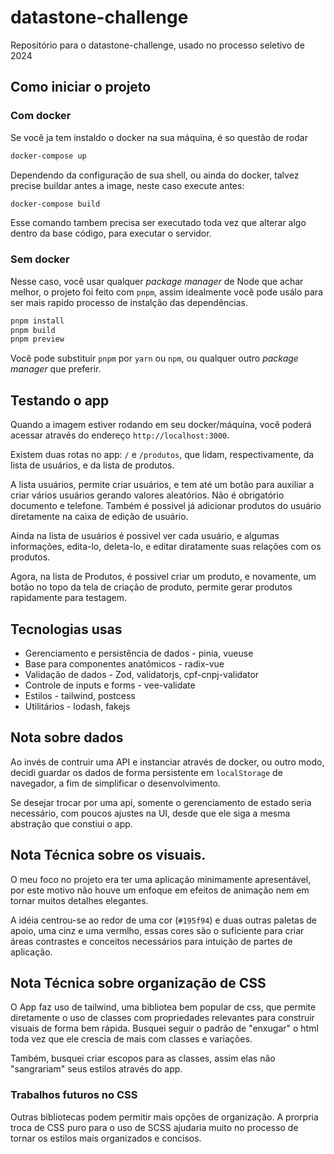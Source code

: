 # datastone-challenge

Repositório para o datastone-challenge, usado no processo seletivo de 2024

## Como iniciar o projeto

### Com docker
Se você ja tem instaldo o docker na sua máquina, é so questão de rodar 

```sh
docker-compose up
```

Dependendo da configuração de sua shell, ou ainda do docker, talvez precise buildar antes a image, neste caso execute antes:

```sh
docker-compose build
```

Esse comando tambem precisa ser executado toda vez que alterar algo dentro da base código, para executar o servidor.

### Sem docker

Nesse caso, você usar qualquer *package manager* de Node que achar melhor, o projeto foi feito com `pnpm`, assim idealmente você pode usálo para ser mais rapido processo de instalção das dependências.

```sh
pnpm install
pnpm build
pnpm preview
```

Você pode substituir `pnpm` por `yarn` ou `npm`, ou qualquer outro *package manager* que preferir.
## Testando o app 

Quando a imagem estiver rodando em seu docker/máquina, você poderá acessar através do endereço `http://localhost:3000`. 

Existem duas rotas no app: `/` e `/produtos`, que lidam, respectivamente, da lista de usuários, e da lista de produtos. 

A lista usuários, permite criar usuários, e tem até um botão para auxiliar a criar vários usuários gerando valores aleatórios. Não é obrigatório documento e telefone. Também é possivel já adicionar produtos do usuário diretamente na caixa de edição de usuário.

Ainda na lista de usuários é possivel ver cada usuário, e algumas informações, edita-lo, deleta-lo, e editar diratamente suas relações com os produtos.

Agora, na lista de Produtos, é possivel criar um produto, e novamente, um botão no topo da tela de criação de produto, permite gerar produtos rapidamente para testagem.

## Tecnologias usas
- Gerenciamento e persistência de dados - pinia, vueuse
- Base para componentes anatômicos - radix-vue
- Validação de dados - Zod, validatorjs, cpf-cnpj-validator
- Controle de inputs e forms - vee-validate
- Estilos - tailwind, postcess
- Utilitários - lodash, fakejs

## Nota sobre dados
Ao invés de contruir uma API e instanciar através de docker, ou outro modo, decidi guardar os dados de forma persistente em `localStorage` de navegador, a fim de simplificar o desenvolvimento.

Se desejar trocar por uma api, somente o gerenciamento de estado seria necessário, com poucos ajustes na UI, desde que ele siga a mesma abstração que constiui o app.

## Nota Técnica sobre os visuais.
O meu foco no projeto era ter uma aplicação minimamente apresentável, por este motivo não houve um enfoque em efeitos de animação nem em tornar muitos detalhes elegantes.

A idéia centrou-se ao redor de uma cor (`#195f94`) e duas outras paletas de apoio, uma cinz e uma vermlho, essas cores são o suficiente para criar áreas contrastes e conceitos necessários para intuição de partes de aplicação.

## Nota Técnica sobre organização de CSS
O App faz uso de tailwind, uma bibliotea bem popular de css, que permite diretamente o uso de classes com propriedades relevantes para construir visuais de forma bem rápida. Busquei seguir o padrão de "enxugar" o html toda vez que ele crescia de mais com classes e variações.

Também, busquei criar escopos para as classes, assim elas não "sangrariam" seus estilos através do app. 
### Trabalhos futuros no CSS
Outras bibliotecas podem permitir mais opções de organização. A prorpria troca de CSS puro para o uso de SCSS ajudaria muito no processo de tornar os estilos mais organizados e concisos.

